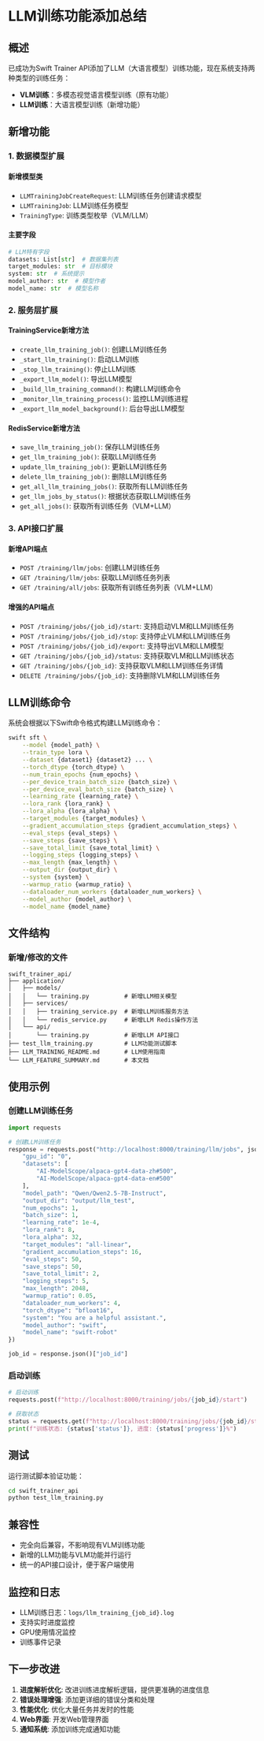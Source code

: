 # LLM训练功能添加总结

## 概述

已成功为Swift Trainer API添加了LLM（大语言模型）训练功能，现在系统支持两种类型的训练任务：
- **VLM训练**：多模态视觉语言模型训练（原有功能）
- **LLM训练**：大语言模型训练（新增功能）

## 新增功能

### 1. 数据模型扩展

#### 新增模型类
- `LLMTrainingJobCreateRequest`: LLM训练任务创建请求模型
- `LLMTrainingJob`: LLM训练任务模型
- `TrainingType`: 训练类型枚举（VLM/LLM）

#### 主要字段
```python
# LLM特有字段
datasets: List[str]  # 数据集列表
target_modules: str  # 目标模块
system: str  # 系统提示
model_author: str  # 模型作者
model_name: str  # 模型名称
```

### 2. 服务层扩展

#### TrainingService新增方法
- `create_llm_training_job()`: 创建LLM训练任务
- `_start_llm_training()`: 启动LLM训练
- `_stop_llm_training()`: 停止LLM训练
- `_export_llm_model()`: 导出LLM模型
- `_build_llm_training_command()`: 构建LLM训练命令
- `_monitor_llm_training_process()`: 监控LLM训练进程
- `_export_llm_model_background()`: 后台导出LLM模型

#### RedisService新增方法
- `save_llm_training_job()`: 保存LLM训练任务
- `get_llm_training_job()`: 获取LLM训练任务
- `update_llm_training_job()`: 更新LLM训练任务
- `delete_llm_training_job()`: 删除LLM训练任务
- `get_all_llm_training_jobs()`: 获取所有LLM训练任务
- `get_llm_jobs_by_status()`: 根据状态获取LLM训练任务
- `get_all_jobs()`: 获取所有训练任务（VLM+LLM）

### 3. API接口扩展

#### 新增API端点
- `POST /training/llm/jobs`: 创建LLM训练任务
- `GET /training/llm/jobs`: 获取LLM训练任务列表
- `GET /training/all/jobs`: 获取所有训练任务列表（VLM+LLM）

#### 增强的API端点
- `POST /training/jobs/{job_id}/start`: 支持启动VLM和LLM训练任务
- `POST /training/jobs/{job_id}/stop`: 支持停止VLM和LLM训练任务
- `POST /training/jobs/{job_id}/export`: 支持导出VLM和LLM模型
- `GET /training/jobs/{job_id}/status`: 支持获取VLM和LLM训练状态
- `GET /training/jobs/{job_id}`: 支持获取VLM和LLM训练任务详情
- `DELETE /training/jobs/{job_id}`: 支持删除VLM和LLM训练任务

## LLM训练命令

系统会根据以下Swift命令格式构建LLM训练命令：

```bash
swift sft \
    --model {model_path} \
    --train_type lora \
    --dataset {dataset1} {dataset2} ... \
    --torch_dtype {torch_dtype} \
    --num_train_epochs {num_epochs} \
    --per_device_train_batch_size {batch_size} \
    --per_device_eval_batch_size {batch_size} \
    --learning_rate {learning_rate} \
    --lora_rank {lora_rank} \
    --lora_alpha {lora_alpha} \
    --target_modules {target_modules} \
    --gradient_accumulation_steps {gradient_accumulation_steps} \
    --eval_steps {eval_steps} \
    --save_steps {save_steps} \
    --save_total_limit {save_total_limit} \
    --logging_steps {logging_steps} \
    --max_length {max_length} \
    --output_dir {output_dir} \
    --system {system} \
    --warmup_ratio {warmup_ratio} \
    --dataloader_num_workers {dataloader_num_workers} \
    --model_author {model_author} \
    --model_name {model_name}
```

## 文件结构

### 新增/修改的文件
```
swift_trainer_api/
├── application/
│   ├── models/
│   │   └── training.py          # 新增LLM相关模型
│   ├── services/
│   │   ├── training_service.py  # 新增LLM训练服务方法
│   │   └── redis_service.py     # 新增LLM Redis操作方法
│   └── api/
│       └── training.py          # 新增LLM API接口
├── test_llm_training.py         # LLM功能测试脚本
├── LLM_TRAINING_README.md       # LLM使用指南
└── LLM_FEATURE_SUMMARY.md       # 本文档
```

## 使用示例

### 创建LLM训练任务
```python
import requests

# 创建LLM训练任务
response = requests.post("http://localhost:8000/training/llm/jobs", json={
    "gpu_id": "0",
    "datasets": [
        "AI-ModelScope/alpaca-gpt4-data-zh#500",
        "AI-ModelScope/alpaca-gpt4-data-en#500"
    ],
    "model_path": "Qwen/Qwen2.5-7B-Instruct",
    "output_dir": "output/llm_test",
    "num_epochs": 1,
    "batch_size": 1,
    "learning_rate": 1e-4,
    "lora_rank": 8,
    "lora_alpha": 32,
    "target_modules": "all-linear",
    "gradient_accumulation_steps": 16,
    "eval_steps": 50,
    "save_steps": 50,
    "save_total_limit": 2,
    "logging_steps": 5,
    "max_length": 2048,
    "warmup_ratio": 0.05,
    "dataloader_num_workers": 4,
    "torch_dtype": "bfloat16",
    "system": "You are a helpful assistant.",
    "model_author": "swift",
    "model_name": "swift-robot"
})

job_id = response.json()["job_id"]
```

### 启动训练
```python
# 启动训练
requests.post(f"http://localhost:8000/training/jobs/{job_id}/start")

# 获取状态
status = requests.get(f"http://localhost:8000/training/jobs/{job_id}/status").json()
print(f"训练状态: {status['status']}, 进度: {status['progress']}%")
```

## 测试

运行测试脚本验证功能：
```bash
cd swift_trainer_api
python test_llm_training.py
```

## 兼容性

- 完全向后兼容，不影响现有VLM训练功能
- 新增的LLM功能与VLM功能并行运行
- 统一的API接口设计，便于客户端使用

## 监控和日志

- LLM训练日志：`logs/llm_training_{job_id}.log`
- 支持实时进度监控
- GPU使用情况监控
- 训练事件记录

## 下一步改进

1. **进度解析优化**: 改进训练进度解析逻辑，提供更准确的进度信息
2. **错误处理增强**: 添加更详细的错误分类和处理
3. **性能优化**: 优化大量任务并发时的性能
4. **Web界面**: 开发Web管理界面
5. **通知系统**: 添加训练完成通知功能 